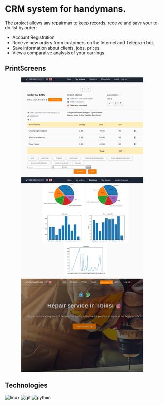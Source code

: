 <h1>CRM system for handymans.</h1>

<p>The project allows any repairman to keep records, receive and
save your to-do list by order:</p>

<ul>
<li>Account Registration
<li>Receive new orders from customers on the Internet and Telegram bot.
<li>Save information about clients, jobs, prices
<li>View a comparative analysis of your earnings
</ul>

<h2>PrintScreens</h2>
<p align=center>
<img src="https://github.com/alp-rostov/sakhlis/blob/master/web/media/images/2.png" width="400"><br>
<img src="https://github.com/alp-rostov/sakhlis/blob/master/web/media/images/3.png" width="400"><br>
<img src="https://github.com/alp-rostov/sakhlis/blob/master/web/media/images/4.png" width="400">
</p>
  
<h2>Technologies</h2>
<p align="left" dir="auto"> 
<img src="https://raw.githubusercontent.com/daniilshat/daniilshat/2d7eafe5250314b3d422c86b35de062e0f1f5178/icons/linux.svg" alt="linux" width="40" height="40" style="max-width: 100%;"> 
<img src="https://raw.githubusercontent.com/daniilshat/daniilshat/2583381c09497c680369e95dce7e029d93484d94/icons/PyCharm.svg" alt="git" width="40" height="40" style="max-width: 100%;"> 
<img src="https://raw.githubusercontent.com/daniilshat/daniilshat/2d7eafe5250314b3d422c86b35de062e0f1f5178/icons/python.svg" alt="python" width="40" height="40" style="max-width: 100%;">

</p>

